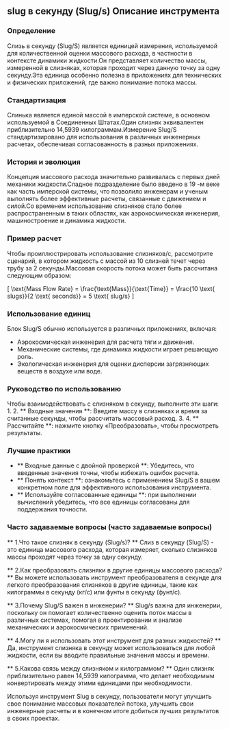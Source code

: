 ## slug в секунду (Slug/s) Описание инструмента

### Определение
Слизь в секунду (Slug/S) является единицей измерения, используемой для количественной оценки массового расхода, в частности в контексте динамики жидкости.Он представляет количество массы, измеренной в слизняках, которая проходит через данную точку за одну секунду.Эта единица особенно полезна в приложениях для технических и физических приложений, где важно понимание потока массы.

### Стандартизация
Слинька является единой массой в имперской системе, в основном используемой в Соединенных Штатах.Один слизняк эквивалентен приблизительно 14,5939 килограммам.Измерение Slug/S стандартизировано для использования в различных инженерных расчетах, обеспечивая согласованность в разных приложениях.

### История и эволюция
Концепция массового расхода значительно развивалась с первых дней механики жидкости.Сладное подразделение было введено в 19 -м веке как часть имперской системы, что позволило инженерам и ученым выполнять более эффективные расчеты, связанные с движением и силой.Со временем использование слизняков стало более распространенным в таких областях, как аэрокосмическая инженерия, машиностроение и динамика жидкости.

### Пример расчет
Чтобы проиллюстрировать использование слизняков/с, рассмотрите сценарий, в котором жидкость с массой из 10 слизней течет через трубу за 2 секунды.Массовая скорость потока может быть рассчитана следующим образом:

\[ \text{Mass Flow Rate} = \frac{\text{Mass}}{\text{Time}} = \frac{10 \text{ slugs}}{2 \text{ seconds}} = 5 \text{ slug/s} \]

### Использование единиц
Блок Slug/S обычно используется в различных приложениях, включая:
- Аэрокосмическая инженерия для расчета тяги и движения.
- Механические системы, где динамика жидкости играет решающую роль.
- Экологическая инженерия для оценки дисперсии загрязняющих веществ в воздухе или воде.

### Руководство по использованию
Чтобы взаимодействовать с слизняком в секунду, выполните эти шаги:
1.
2. ** Входные значения **: Введите массу в слизняках и время за считанные секунды, чтобы рассчитать массовый расход.
3.
4. ** Рассчитайте **: нажмите кнопку «Преобразовать», чтобы просмотреть результаты.

### Лучшие практики
- ** Входные данные с двойной проверкой **: Убедитесь, что введенные значения точны, чтобы избежать ошибок расчета.
- ** Понять контекст **: ознакомьтесь с применением Slug/S в вашем конкретном поле для эффективного использования инструмента.
- ** Используйте согласованные единицы **: при выполнении вычислений убедитесь, что все единицы согласованы для поддержания точности.

### Часто задаваемые вопросы (часто задаваемые вопросы)

** 1.Что такое слизняк в секунду (Slug/s)? **
Слиз в секунду (Slug/S) - это единица массового расхода, которая измеряет, сколько слизняков массы проходят через точку за одну секунду.

** 2.Как преобразовать слизняки в другие единицы массового расхода? **
Вы можете использовать инструмент преобразователя в секунде для легкого преобразования слизняков в другие единицы, такие как килограммы в секунду (кг/с) или фунты в секунду (фунт/с).

** 3.Почему Slug/S важен в инженерии? **
Slug/s важна для инженерии, поскольку он помогает количественно оценить поток массы в различных системах, помогая в проектировании и анализе механических и аэрокосмических применений.

** 4.Могу ли я использовать этот инструмент для разных жидкостей? **
Да, инструмент слизняка в секунду может использоваться для любой жидкости, если вы вводите правильные значения массы и времени.

** 5.Какова связь между слизняком и килограммом? **
Один слизняк приблизительно равен 14,5939 килограмма, что делает необходимым конвертировать между этими единицами при необходимости.

Используя инструмент Slug в секунду, пользователи могут улучшить свое понимание массовых показателей потока, улучшить свои инженерные расчеты и в конечном итоге добиться лучших результатов в своих проектах.